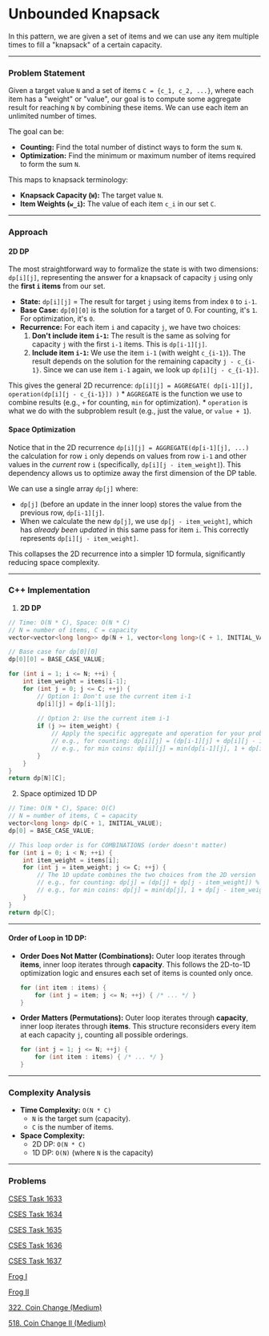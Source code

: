 # Unbounded Knapsack

In this pattern, we are given a set of items and we can use any item multiple times to fill a "knapsack" of a certain capacity.&#x20;

***

### Problem Statement

Given a target value `N` and a set of items `C = {c_1, c_2, ...}`, where each item has a "weight" or "value", our goal is to compute some aggregate result for reaching `N` by combining these items. We can use each item an unlimited number of times.

The goal can be:

* **Counting:** Find the total number of distinct ways to form the sum `N`.
* **Optimization:** Find the minimum or maximum number of items required to form the sum `N`.

This maps to knapsack terminology:

* **Knapsack Capacity (`W`):** The target value `N`.
* **Item Weights (`w_i`):** The value of each item `c_i` in our set `C`.

***

### Approach

#### 2D DP&#x20;

The most straightforward way to formalize the state is with two dimensions: `dp[i][j]`, representing the answer for a knapsack of capacity `j` using only the **first `i` items** from our set.

* **State:** `dp[i][j]` = The result for target `j` using items from index `0` to `i-1`.
* **Base Case:** `dp[0][0]` is the solution for a target of 0. For counting, it's `1`. For optimization, it's `0`.
* **Recurrence:** For each item `i` and capacity `j`, we have two choices:
  1. **Don't include item `i-1`:** The result is the same as solving for capacity `j` with the first `i-1` items. This is `dp[i-1][j]`.
  2. **Include item `i-1`:** We use the item `i-1` (with weight `c_{i-1}`). The result depends on the solution for the remaining capacity `j - c_{i-1}`. Since we can use item `i-1` again, we look up `dp[i][j - c_{i-1}]`.

This gives the general 2D recurrence: `dp[i][j] = AGGREGATE( dp[i-1][j], operation(dp[i][j - c_{i-1}]) )` \* `AGGREGATE` is the function we use to combine results (e.g., `+` for counting, `min` for optimization). \* `operation` is what we do with the subproblem result (e.g., just the value, or `value + 1`).

#### Space Optimization

Notice that in the 2D recurrence `dp[i][j] = AGGREGATE(dp[i-1][j], ...)` the calculation for row `i` only depends on values from row `i-1` and other values in the _current_ row `i` (specifically, `dp[i][j - item_weight]`). This dependency allows us to optimize away the first dimension of the DP table.

We can use a single array `dp[j]` where:

* `dp[j]` (before an update in the inner loop) stores the value from the previous row, `dp[i-1][j]`.
* When we calculate the new `dp[j]`, we use `dp[j - item_weight]`, which has _already been updated_ in this same pass for item `i`. This correctly represents `dp[i][j - item_weight]`.

This collapses the 2D recurrence into a simpler 1D formula, significantly reducing space complexity.

***

### **C++ Implementation**

1. **2D DP**

```cpp
// Time: O(N * C), Space: O(N * C)
// N = number of items, C = capacity
vector<vector<long long>> dp(N + 1, vector<long long>(C + 1, INITIAL_VALUE));

// Base case for dp[0][0]
dp[0][0] = BASE_CASE_VALUE;

for (int i = 1; i <= N; ++i) {
    int item_weight = items[i-1];
    for (int j = 0; j <= C; ++j) {
        // Option 1: Don't use the current item i-1
        dp[i][j] = dp[i-1][j];
        
        // Option 2: Use the current item i-1
        if (j >= item_weight) {
            // Apply the specific aggregate and operation for your problem
            // e.g., for counting: dp[i][j] = (dp[i-1][j] + dp[i][j - item_weight]) % MOD;
            // e.g., for min coins: dp[i][j] = min(dp[i-1][j], 1 + dp[i][j - item_weight]);
        }
    }
}
return dp[N][C];
```

2. Space optimized 1D DP

```cpp
// Time: O(N * C), Space: O(C)
// N = number of items, C = capacity
vector<long long> dp(C + 1, INITIAL_VALUE);
dp[0] = BASE_CASE_VALUE;

// This loop order is for COMBINATIONS (order doesn't matter)
for (int i = 0; i < N; ++i) {
    int item_weight = items[i];
    for (int j = item_weight; j <= C; ++j) {
        // The 1D update combines the two choices from the 2D version
        // e.g., for counting: dp[j] = (dp[j] + dp[j - item_weight]) % MOD;
        // e.g., for min coins: dp[j] = min(dp[j], 1 + dp[j - item_weight]);
    }
}
return dp[C];
```

***

#### **Order of Loop in 1D DP:**

*   **Order Does Not Matter (Combinations):** Outer loop iterates through **items**, inner loop iterates through **capacity**. This follows the 2D-to-1D optimization logic and ensures each set of items is counted only once.

    ```cpp
    for (int item : items) {
        for (int j = item; j <= N; ++j) { /* ... */ }
    }

    ```
*   **Order Matters (Permutations):** Outer loop iterates through **capacity**, inner loop iterates through **items**. This structure reconsiders every item at each capacity `j`, counting all possible orderings.

    ```cpp
    for (int j = 1; j <= N; ++j) {
        for (int item : items) { /* ... */ }
    }

    ```

***

### Complexity Analysis

* **Time Complexity:** `O(N * C)`
  * `N` is the target sum (capacity).
  * `C` is the number of items.
* **Space Complexity:**
  * 2D DP: `O(N * C)`
  * 1D DP: `O(N)` (where `N` is the capacity)

***

### Problems

[CSES Task 1633](https://cses.fi/problemset/task/1633)

[CSES Task 1634](https://cses.fi/problemset/task/1634)

[CSES Task 1635](https://cses.fi/problemset/task/1635)

[CSES Task 1636](https://cses.fi/problemset/task/1636)

[CSES Task 1637](https://cses.fi/problemset/task/1637)

[Frog I](https://atcoder.jp/contests/dp/tasks/dp_a)

[Frog II](https://atcoder.jp/contests/dp/tasks/dp_b)

[322. Coin Change (Medium)](https://leetcode.com/problems/coin-change/description/)

[518. Coin Change II (Medium)](https://leetcode.com/problems/coin-change-ii/description/)

